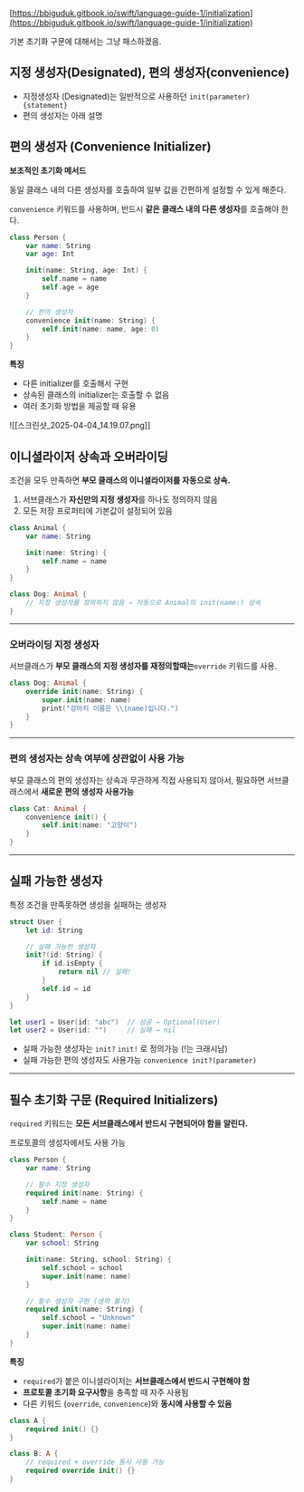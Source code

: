 [https://bbiguduk.gitbook.io/swift/language-guide-1/initialization](https://bbiguduk.gitbook.io/swift/language-guide-1/initialization)

  

기본 초기화 구문에 대해서는 그냥 패스하겠음.

## 지정 생성자(Designated), 편의 생성자(convenience)

- 지정생성자 (Designated)는 일반적으로 사용하던 `init(parameter){statement}`
- 편의 생성자는 아래 설명

## 편의 생성자 (Convenience Initializer)

**보조적인 초기화 메서드**

동일 클래스 내의 다른 생성자를 호출하여 일부 값을 간편하게 설정할 수 있게 해준다.

`convenience` 키워드를 사용하며, 반드시 **같은 클래스 내의 다른 생성자**를 호출해야 한다.

```Swift
class Person {
    var name: String
    var age: Int

    init(name: String, age: Int) {
        self.name = name
        self.age = age
    }

    // 편의 생성자
    convenience init(name: String) {
        self.init(name: name, age: 0)
    }
}
```

**특징**

- 다른 initializer를 호출해서 구현
- 상속된 클래스의 initializer는 호출할 수 없음
- 여러 초기화 방법을 제공할 때 유용

  

![[스크린샷_2025-04-04_14.19.07.png]]

  

## 이니셜라이저 상속과 오버라이딩

조건을 모두 만족하면 **부모 클래스의 이니셜라이저를 자동으로 상속.**

1. 서브클래스가 **자신만의 지정 생성자**를 하나도 정의하지 않음
2. 모든 저장 프로퍼티에 기본값이 설정되어 있음

```Swift
class Animal {
    var name: String

    init(name: String) {
        self.name = name
    }
}

class Dog: Animal {
    // 지정 생성자를 정의하지 않음 → 자동으로 Animal의 init(name:) 상속
}
```

---

### 오버라이딩 지정 생성자

서브클래스가 **부모 클래스의 지정 생성자를 재정의할때는**`override` 키워드를 사용.

```Swift
class Dog: Animal {
    override init(name: String) {
        super.init(name: name)
        print("강아지 이름은 \\(name)입니다.")
    }
}
```

---

### 편의 생성자는 상속 여부에 상관없이 사용 가능

부모 클래스의 편의 생성자는 상속과 무관하게 직접 사용되지 않아서, 필요하면 서브클래스에서 **새로운 편의 생성자 사용가능**

```Swift
class Cat: Animal {
    convenience init() {
        self.init(name: "고양이")
    }
}
```

---

## 실패 가능한 생성자

특정 조건을 만족못하면 생성을 실패하는 생성자

```Swift
struct User {
    let id: String

    // 실패 가능한 생성자
    init?(id: String) {
        if id.isEmpty {
            return nil // 실패!
        }
        self.id = id
    }
}

let user1 = User(id: "abc")  // 성공 → Optional(User)
let user2 = User(id: "")     // 실패 → nil
```

- 실패 가능한 생성자는 `init?` `init!` 로 정의가능 (!는 크래시남)
- 실패 가능한 편의 생성자도 사용가능 `convenience init?(parameter)`

  

---

## **필수 초기화 구문 (Required Initializers)**

`required` 키워드는 **모든 서브클래스에서 반드시 구현되어야 함을 알린다.**

프로토콜의 생성자에서도 사용 가능

```Swift
class Person {
    var name: String

    // 필수 지정 생성자
    required init(name: String) {
        self.name = name
    }
}

class Student: Person {
    var school: String

    init(name: String, school: String) {
        self.school = school
        super.init(name: name)
    }

    // 필수 생성자 구현 (생략 불가)
    required init(name: String) {
        self.school = "Unknown"
        super.init(name: name)
    }
}
```

**특징**

- `required`가 붙은 이니셜라이저는 **서브클래스에서 반드시 구현해야 함**
- **프로토콜 초기화 요구사항**을 충족할 때 자주 사용됨
- 다른 키워드 (`override`, `convenience`)와 **동시에 사용할 수 있음**

```Swift
class A {
    required init() {}
}

class B: A {
    // required + override 동시 사용 가능
    required override init() {}
}
```